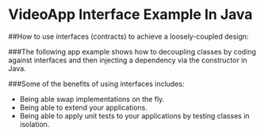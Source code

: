 # VideoApp Interface Example In Java

##How to use interfaces (contracts) to achieve a loosely-coupled design: 

###The following app example shows how to decoupling classes by coding against interfaces and then injecting a dependency via the constructor in Java. 

###Some of the benefits of using interfaces includes:
- Being able swap implementations on the fly.
- Being able to extend your applications.
- Being able to apply unit tests to your applications by testing classes in isolation. 
